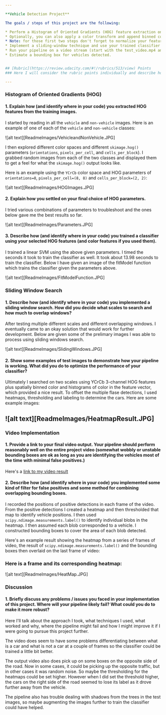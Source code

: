 ```yaml
---

**Vehicle Detection Project**

The goals / steps of this project are the following:

* Perform a Histogram of Oriented Gradients (HOG) feature extraction on a labeled training set of images and train a classifier Linear SVM classifier
* Optionally, you can also apply a color transform and append binned color features, as well as histograms of color, to your HOG feature vector. 
* Note: for those first two steps don't forget to normalize your features and randomize a selection for training and testing.
* Implement a sliding-window technique and use your trained classifier to search for vehicles in images.
* Run your pipeline on a video stream (start with the test_video.mp4 and later implement on full project_video.mp4) and create a heat map of recurring detections frame by frame to reject outliers and follow detected vehicles.
* Estimate a bounding box for vehicles detected.


## [Rubric](https://review.udacity.com/#!/rubrics/513/view) Points
### Here I will consider the rubric points individually and describe how I addressed each point in my implementation.  

---
```


### Histogram of Oriented Gradients (HOG)

#### 1. Explain how (and identify where in your code) you extracted HOG features from the training images.  

I started by reading in all the `vehicle` and `non-vehicle` images.  Here is an example of one of each of the `vehicle` and `non-vehicle` classes:

![alt text][ReadmeImages/VehicleandNonVehicle.JPG]

I then explored different color spaces and different `skimage.hog()` parameters (`orientations`, `pixels_per_cell`, and `cells_per_block`).  I grabbed random images from each of the two classes and displayed them to get a feel for what the `skimage.hog()` output looks like.

Here is an example using the `YCrCb` color space and HOG parameters of `orientations=8`, `pixels_per_cell=(8, 8)` and `cells_per_block=(2, 2)`:


![alt text][ReadmeImages/HOGImages.JPG]

#### 2. Explain how you settled on your final choice of HOG parameters.

I tried various combinations of parameters to troubleshoot and the ones below gave me the best results so far. 

![alt text][ReadmeImages/Parameters.JPG]


#### 3. Describe how (and identify where in your code) you trained a classifier using your selected HOG features (and color features if you used them).

I trained a linear SVM using the above given parameters. I timed the seconds it took to train the classifier as well. It took about 13.98 seconds to train the classifier. Below I have given an image of the fitModel function which trains the classifier given the parameters above. 

![alt text][ReadmeImages/FitModelFunction.JPG]


### Sliding Window Search

#### 1. Describe how (and identify where in your code) you implemented a sliding window search.  How did you decide what scales to search and how much to overlap windows?

After testing multiple different scales and different overlapping windows. I eventually came to an okay solution that would work for further development. Below are given some of the prelimary images I was able to process using sliding windows search. 

![alt text][ReadmeImages/SlidingWindows.JPG]

#### 2. Show some examples of test images to demonstrate how your pipeline is working.  What did you do to optimize the performance of your classifier?

Ultimately I searched on two scales using YCrCb 3-channel HOG features plus spatially binned color and histograms of color in the feature vector, which provided a nice result. To offset the multiple flase detections, I used heatmaps, thresholding and labeling to determine the cars. Here are some example images:

![alt text][ReadmeImages/HeatmapResult.JPG]
---

### Video Implementation

#### 1. Provide a link to your final video output.  Your pipeline should perform reasonably well on the entire project video (somewhat wobbly or unstable bounding boxes are ok as long as you are identifying the vehicles most of the time with minimal false positives.)
Here's a [link to my video result](./project_output_video.mp4)


#### 2. Describe how (and identify where in your code) you implemented some kind of filter for false positives and some method for combining overlapping bounding boxes.

I recorded the positions of positive detections in each frame of the video.  From the positive detections I created a heatmap and then thresholded that map to identify vehicle positions.  I then used `scipy.ndimage.measurements.label()` to identify individual blobs in the heatmap.  I then assumed each blob corresponded to a vehicle.  I constructed bounding boxes to cover the area of each blob detected.  

Here's an example result showing the heatmap from a series of frames of video, the result of `scipy.ndimage.measurements.label()` and the bounding boxes then overlaid on the last frame of video:

### Here is a frame and its corresponding heatmap:

![alt text][ReadmeImages/HeatMap.JPG]



### Discussion

#### 1. Briefly discuss any problems / issues you faced in your implementation of this project.  Where will your pipeline likely fail?  What could you do to make it more robust?

Here I'll talk about the approach I took, what techniques I used, what worked and why, where the pipeline might fail and how I might improve it if I were going to pursue this project further. 

The video does seem to have some problems differentiating between what is a car and what is not a car at a couple of frames so the classifier could be trained a little bit better. 

The output video also does pick up on some boxes on the opposite side of the road. Now in some cases, it could be picking up the opposite traffic, but in other cases it was random noise. So maybe the thresholding for the heatmaps could be set higher. However when I did set the threshold higher, the cars on the right side of the road seemed to lose its label as it drove further away from the vehicle. 

The pipeline also has trouble dealing with shadows from the trees in the test images, so maybe augmenting the images further to train the classifier could have helped. 

